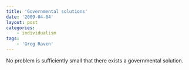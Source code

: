 ```yaml
---
title: 'Governmental solutions'
date: '2009-04-04'
layout: post
categories:
    - individualism
tags:
    - 'Greg Raven'
---
```


No problem is sufficiently small that there exists a governmental solution.